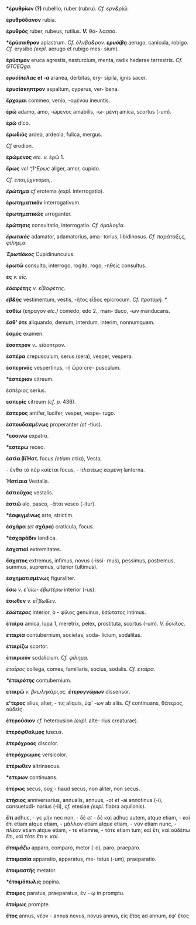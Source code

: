 **\*ἐρυθρίων (?)** rubellio, ruber (rubru). *Cf. ερν&ρίώ.*

**ἐρυθρόδανον** rubia.

**ἐρυθρός** ruber, rubeus, rutilus. ***V.*** θά- λασσα.

**\*ἐρύσαιθρον** apiastrum. *Cf. όλνβα&ρον. **ερυόίβη*** aerugo,
canicula, robigo. *Cf.* erysibe *(expl.* aerugo et rubigo mes- sium).

**ἐρύσιμον** eruca agrestis, nasturcium, menta, radix hederae
terrestris. *Cf. GTCEQga.*

***ερυόίπελας et -a*** aranea, derbitas, ery- sipila, ignis sacer.

**ἐρυσίσκηπτρον** aspaltum, cyperus, ver- bena.

**ἔρχομαι** commeo, venio, -ομένου in­euntis.

**ἐρῶ** adamo, amo, -ώμενος amabilis, -ω- μένη amica, scortus (-um).

**ἐρῶ** dīco.

**ἐρωδιός** ardea, ardeola, fulica, mergus.

*Cf* erodion.

**ἐρώμενος** *etc. v.* έρῶ 1.

**ἔρως** *vel ^,1^Ερως* aliger, amor, cupido.

*Cf. επαι,ϋχννομαι,.*

***έρώτημα** cf* erotema *(expl.* interrogatio).

**ἐρωτηματικόν** interrogativum.

**ἐρωτηματικῶς** arroganter.

**ἐρώτησις** consultatio, interrogatio. *Cf. όμολογία.*

***έρωτικός*** adamator, adamatorius, ama- torius, libidinosus. *Cf.
παράταξι,ς, φίλημ,α.*

***Έρωτίόκος*** Cupidinunculus.

**ἐρωτῶ** consulto, interrogo, rogito, rogo, -ηθείς consultus.

**ἐς** *v. εΐς.*

***έόαφέτης** v. εΐβαφέτης.*

***έβ&ής*** vestimentum, vestis, -ῆτος εἶδος epicrocum. *Cf. προτομή.
\**

**ἐσθίω** (ὲἡραγον *etc.)* comedo, edo 2., man- duco, -ων manducans.

**ἔσθ' ότε** aliquando, demum, interdum, interim, nonnumquam.

**έσμός** examen.

**ἔσοπτρον** *v..* εἴὸοπτρον.

**ἐσπέρα** crepusculum, serus (sera), vesper, vespera.

**ἐσπερινός** vespertinus, -ἡ ὥρα cre- pusculum.

**\*έσπέριον** citreum.

ἐσπέριος serius.

**εσπερίς** citreum *(cf. p.* 436).

**ἔσπερος** antifer, lucifer, vesper, vespe- rugo.

**ἐσπουδασμένως** properanter *(et* -tius).

**\*εσσινω** expatro.

**\*εστερω** receo.

**ἐστία βἴἩστ.** focus *(etiam* στία), Vesta,

\- ἔνθα τὸ πῦρ καίεται focus, - πλατέως κειμένη lanterna.

**Ἡστίαια** Vestalia.

**έστιοῦχος** vestalis.

**ἐστιῶ** alo, pasco, -ᾶται vesco (-itur).

**\*ἐσφιγμένως** arte, strictim.

**ἐσχάρα** *(et* **σχάρα)** craticula, focus.

**\*ἐσχαράδιν** landica.

**ἐσχατιαί** extremitates.

**ἔσχατος** extremus, infimus, novus (-issi- mus), pessimus, postremus,
summus, supremus, ulterior (ultimus).

**ἐσχηματισμένως** figuraliter.

**ἔσω** *v. ε'ύίω- έβωτέρω* interior (-us).

**ἔσωθεν** *v. εΐ\'βω&εν.*

***έόώτερος*** interior, ὁ - φίλος genuinus, ἐσώτατος intimus.

**ἐταίρα** amica, lupa 1, meretrix, pelex, prostituta, scortus (-um).
*V. δονλος.*

***έταιρία*** contubernium, societas, soda- licium, sodalitas.

**ἐταιρίζω** scortor.

**ἐταιρικόν** sodalicium. *Cf. φίλημα.*

*έταΐρος* collega, comes, familiaris, socius, sodalis. *Cf. εταίρα.*

***\*έταιρότης*** contubernium.

**εταιρῶ** *v. βκωληκάρι,ος. **έτερογνώμων*** dissensor.

**ε\'τερος** alius, alter, - τις aliquis, ὑφ' -ων ab aliis. *Cf*
continuans, θάτερος, οὐδείς.

**έτερούσιον** *cf.* heterousion *(expl.* alte- rius creaturae).

**έτερόφθαλμος** luscus.

**έτερόχροος** discolor.

**ἐτερόχρωμος** versicolor.

**έτέρωθεν** altrinsecus.

**\*ετερων** continuans.

**έτέρως** secus, οὐχ - haud secus, non aliter, non secus.

**ἐτἡσιος** anniversarius, annualis, annuus, -ot *et* -ai annotinus
(-i), consuetudi- narius (-ii), *cf.* etesiae *(expl.* flabra
aquilonis).

**ἔτι** adhuc, - γε μήν nec non, - δέ *et -* δὲ καὶ adhuc autem, atque
etiam, - καὶ ἔτι etiam atque etiam, - μᾶλλον etiam atque etiam, - νῦν
etiam nunc, - πλέον etiam atque etiam, - τε etiamne, - τότε etiam tum;
καὶ ἔτι, καὶ οὐδέπω ἔτι, καὶ τότε ἔτι *v. καί.*

***έτοιμάζω*** apparo, comparo, metor (-o), paro, praeparo.

**έτοιμασία** apparatio, apparatus, me- tatus (-um), praeparatio.

**έτοιμαστής** metator.

**\*έτοιμόπωλις** popina.

**ἔτοιμος** paratus, praeparatus, ἐν - ῳ in promptu.

**ἑτοίμως** prompte.

**ἔτος** annus, νέον - annus novus, novus annus, εἰς ἔτος ad annum, έφ'
ἔτος
